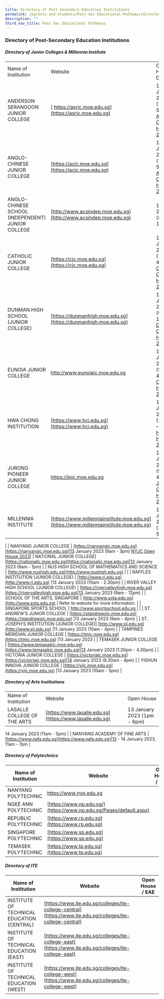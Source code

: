 ```yaml
---
title: Directory of Post Secondary Education Institutions
permalink: /parents-and-students/Post-Sec-Educational-Pathways/directory-of-post-sec-edu/
description: ""
third_nav_title: Post Sec Educational Pathways
---
```

### Directory of Post-Secondary Education Institutions

##### Directory of Junior Colleges & Millennia Institute

|                                                   |                                                                                        |                                                                                                                             |
| ------------------------------------------------- | -------------------------------------------------------------------------------------- | --------------------------------------------------------------------------------------------------------------------------- |
| Name of Institution                               | Website                                                                                | Open House / DSA                                                                                                            |
| ANDERSON SERANGOON JUNIOR COLLEGE                 | [ https://asrjc.moe.edu.sg](https://asrjc.moe.edu.sg)         |13 January 2023 (1pm - 5.30pm) [ASRJC Open House 2023](https://asrjc.moe.edu.sg/e-open-house-2023/)|
| ANGLO-CHINESE JUNIOR COLLEGE                      | [https://acjc.moe.edu.sg](https://acjc.moe.edu.sg)           |11 January 2023 (12pm - 5pm) [ACJC Open House 2023](https://acjc.moe.edu.sg/others/announcements/acjc-open-house-2023) |
| ANGLO-CHINESE SCHOOL (INDEPENDENT) JUNIOR COLLEGE | [http://www.acsindep.moe.edu.sg](http://www.acsindep.moe.edu.sg)|15 April 2023 (8am - 12.30pm)|
| CATHOLIC JUNIOR COLLEGE | [https://cjc.moe.edu.sg](https://cjc.moe.edu.sg)|13 January 2023 (10am - 4pm) [CJC Open House 2023](https://cjc.moe.edu.sg/cjc/highlights/cjc-open-house-2023)|
| DUNMAN HIGH SCHOOL (JUNIOR COLLEGE)| [https://dunmanhigh.moe.edu.sg](https://dunmanhigh.moe.edu.sg)|14 January 2023 (9am - 1pm) [DHS Open House 2023](https://dunmanhigh.moe.edu.sg/dhs_announcement/dhs-jae-open-house-2023/)|
| EUNOIA JUNIOR COLLEGE | [ http://www.eunoiajc.moe.edu.sg ](http://www.eunoiajc.moe.edu.sg)|13 January 2023 (9am - 4pm) [EJC Open House 2023](https://eunoiajc.moe.edu.sg/oh2023/)|
| HWA CHONG INSTITUTION| [https://www.hci.edu.sg](https://www.hci.edu.sg)              |13 January 2023 (11.30am – 4pm) [HCI Open House 2023](https://hc-oh.com/)|
| JURONG PIONEER JUNIOR COLLEGE | [https://jpjc.moe.edu.sg ](https://jpjc.moe.edu.sg)             |13 January 2023 (9am - 4pm) [JPJC Open House 2023](https://www.jpjc.moe.edu.sg/about-jpjc/Admission-Matters/openhouse2023/)|
| MILLENNIA INSTITUTE  | [https://www.millenniainstitute.moe.edu.sg](https://www.millenniainstitute.moe.edu.sg) |13 January 2023 (12pm - 5.30pm)
|
| NANYANG JUNIOR COLLEGE  | [https://nanyangjc.moe.edu.sg](https://nanyangjc.moe.edu.sg)|13 January 2023 (9am - 3pm) [NYJC Open House 2023](https://apps.nyjc.edu.sg/openhouse2023/)|
| NATIONAL JUNIOR COLLEGE| [https://nationaljc.moe.edu.sg](https://nationaljc.moe.edu.sg)|13 January 2023 (9am - 1pm)
|
| NUS HIGH SCHOOL OF MATHEMATICS AND SCIENCE        | [http://www.nushigh.edu.sg](http://www.nushigh.edu.sg)                                 |                                                                                                                             |
| RAFFLES INSTITUTION (JUNIOR COLLEGE) | [http://www.ri.edu.sg](http://www.ri.edu.sg)                       |13 January 2023 (10am - 2.30pm)
|
| RIVER VALLEY HIGH SCHOOL (JUNIOR COLLEGE)         | [https://rivervalleyhigh.moe.edu.sg](https://rivervalleyhigh.moe.edu.sg)|13 January 2023 (9am - 12pm)
|
| SCHOOL OF THE ARTS, SINGAPORE  | [http://www.sota.edu.sg](http://www.sota.edu.sg)                                       | Refer to website for more information.                                                                                      |
| SINGAPORE SPORTS SCHOOL | [http://www.sportsschool.edu.sg ](http://www.sportsschool.edu.sg)                      |                                                                                                                             |
| ST. ANDREW’S JUNIOR COLLEGE | [https://standrewsjc.moe.edu.sg](https://standrewsjc.moe.edu.sg) |13 January 2023 (9am - 4pm)
|
| ST. JOSEPH’S INSTITUTION (JUNIOR COLLEGE)| [http://www.sji.edu.sg](http://www.sji.edu.sg)                    |11 January 2023 (10am - 4pm)
|
| TAMPINES MERIDIAN JUNIOR COLLEGE | [https://tmjc.moe.edu.sg](https://tmjc.moe.edu.sg)            |13 January 2023
|
| TEMASEK JUNIOR COLLEGE | [https://www.temasekjc.moe.edu.sg](https://www.temasekjc.moe.edu.sg)|13 January 2023 (1.30pm - 4.30pm)
|
| VICTORIA JUNIOR COLLEGE | [https://victoriajc.moe.edu.sg](https://victoriajc.moe.edu.sg)|14 January 2023 (8.30am - 4pm)
|
| YISHUN INNOVA JUNIOR COLLEGE | [https://yijc.moe.edu.sg](https://yijc.moe.edu.sg)              |13 January 2023 (10am - 5pm)
|

##### Directory of Arts Institutions

|                              |                                                          |            |
| ---------------------------- | -------------------------------------------------------- | ---------- |
| Name of Institution          | Website                                                  | Open House |
| LASALLE COLLEGE OF THE ARTS  | [https://www.lasalle.edu.sg](https://www.lasalle.edu.sg) |13 January 2023 (1pm - 6pm)<br>
14 January 2023 (11am - 5pm)
|
| NANYANG ACADEMY OF FINE ARTS | [https://www.nafa.edu.sg](https://www.nafa.edu.sg)|13 - 14 January 2023, 11am - 7pm
 |

##### Directory of Polytechnics

| Name of Institution   | Website                                                                                                                                                                                                                                                                                                                                                                                                                                                                           | Open House / EAE                                                                                |
| --------------------- | --------------------------------------------------------------------------------------------------------------------------------------------------------------------------------------------------------------------------------------------------------------------------------------------------------------------------------------------------------------------------------------------------------------------------------------------------------------------------------- | ----------------------------------------------------------------------------------------------- |
| NANYANG POLYTECHNIC   | [https://www.nyp.edu.sg ](https://www.nyp.edu.sg) ||
| NGEE ANN POLYTECHNIC  | [https://www.np.edu.sg/](https://www.np.edu.sg/Pages/default.aspx)||
| REPUBLIC POLYTECHNIC  | [https://www.rp.edu.sg](https://www.rp.edu.sg)| |
| SINGAPORE POLYTECHNIC | [https://www.sp.edu.sg](https://www.sp.edu.sg) ||
| TEMASEK POLYTECHNIC   | [https://www.tp.edu.sg](https://www.tp.edu.sg)||

##### Directory of ITE

| Name of Institution                        | Website                                                                                                    | Open House / EAE |
| ------------------------------------------ | ---------------------------------------------------------------------------------------------------------- | ---------------- |
| INSTITUTE OF TECHNICAL EDUCATION (CENTRAL) | [https://www.ite.edu.sg/colleges/ite-college-central](https://www.ite.edu.sg/colleges/ite-college-central) |                  |
| INSTITUTE OF TECHNICAL EDUCATION (EAST)    | [https://www.ite.edu.sg/colleges/ite-college-east](https://www.ite.edu.sg/colleges/ite-college-east)       |                  |
| INSTITUTE OF TECHNICAL EDUCATION (WEST)    | [https://www.ite.edu.sg/colleges/ite-college-west](https://www.ite.edu.sg/colleges/ite-college-west)       |                  |
